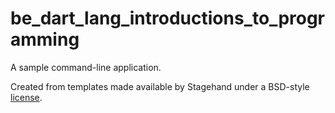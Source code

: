 # be_dart_lang_introductions_to_programming

A sample command-line application.

Created from templates made available by Stagehand under a BSD-style
[license](https://github.com/dart-lang/stagehand/blob/master/LICENSE).
